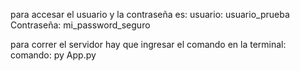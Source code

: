 para accesar el usuario y la contraseña es:
usuario: usuario_prueba
Contraseña: mi_password_seguro

para correr el servidor hay que ingresar el comando en la terminal:
comando: py App.py
